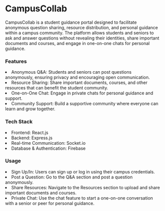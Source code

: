 # CampusCollab

<p>CampusCollab is a student guidance portal designed to facilitate anonymous question sharing, resource distribution, and personal guidance within a campus community. The platform allows students and seniors to ask and answer questions without revealing their identities, share important documents and courses, and engage in one-on-one chats for personal guidance.</p>

### Features
<li>Anonymous Q&A: Students and seniors can post questions anonymously, ensuring privacy and encouraging open communication.
<li>Resource Sharing: Share important documents, courses, and other resources that can benefit the student community.
<li>One-on-One Chat: Engage in private chats for personal guidance and support.
<li>Community Support: Build a supportive community where everyone can learn and grow together.

### Tech Stack
<li>Frontend: React.js
<li>Backend: Express.js
<li>Real-time Communication: Socket.io
<li>Database & Authentication: Firebase

### Usage
<li>Sign Up/In:
Users can sign up or log in using their campus credentials.
<li>Post a Question:
Go to the Q&A section and post a question anonymously.
<li>Share Resources:
Navigate to the Resources section to upload and share important documents and courses.
<li>Private Chat:
Use the chat feature to start a one-on-one conversation with a senior or peer for personal guidance.
